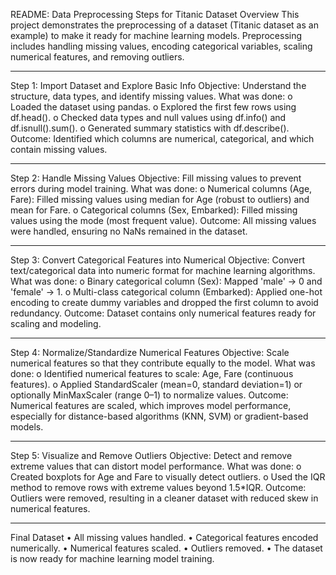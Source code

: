 README: Data Preprocessing Steps for Titanic Dataset
Overview
This project demonstrates the preprocessing of a dataset (Titanic dataset as an example) to make it ready for machine learning models. Preprocessing includes handling missing values, encoding categorical variables, scaling numerical features, and removing outliers.
________________________________________
Step 1: Import Dataset and Explore Basic Info
Objective: Understand the structure, data types, and identify missing values.
What was done:
o	Loaded the dataset using pandas.
o	Explored the first few rows using df.head().
o	Checked data types and null values using df.info() and df.isnull().sum().
o	Generated summary statistics with df.describe().
Outcome: Identified which columns are numerical, categorical, and which contain missing values.
________________________________________
Step 2: Handle Missing Values
Objective: Fill missing values to prevent errors during model training.
What was done:
o	Numerical columns (Age, Fare): Filled missing values using median for Age (robust to outliers) and mean for Fare.
o	Categorical columns (Sex, Embarked): Filled missing values using the mode (most frequent value).
Outcome: All missing values were handled, ensuring no NaNs remained in the dataset.
________________________________________
Step 3: Convert Categorical Features into Numerical
Objective: Convert text/categorical data into numeric format for machine learning algorithms.
What was done:
o	Binary categorical column (Sex): Mapped 'male' → 0 and 'female' → 1.
o	Multi-class categorical column (Embarked): Applied one-hot encoding to create dummy variables and dropped the first column to avoid redundancy.
Outcome: Dataset contains only numerical features ready for scaling and modeling.
________________________________________
Step 4: Normalize/Standardize Numerical Features
Objective: Scale numerical features so that they contribute equally to the model.
What was done:
o	Identified numerical features to scale: Age, Fare (continuous features).
o	Applied StandardScaler (mean=0, standard deviation=1) or optionally MinMaxScaler (range 0–1) to normalize values.
Outcome: Numerical features are scaled, which improves model performance, especially for distance-based algorithms (KNN, SVM) or gradient-based models.
________________________________________
Step 5: Visualize and Remove Outliers
Objective: Detect and remove extreme values that can distort model performance.
What was done:
o	Created boxplots for Age and Fare to visually detect outliers.
o	Used the IQR method to remove rows with extreme values beyond 1.5*IQR.
Outcome: Outliers were removed, resulting in a cleaner dataset with reduced skew in numerical features.
________________________________________
Final Dataset
•	All missing values handled.
•	Categorical features encoded numerically.
•	Numerical features scaled.
•	Outliers removed.
•	The dataset is now ready for machine learning model training.


